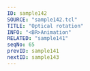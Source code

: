 ```yaml
---
ID: sample142
SOURCE: "sample142.tcl"
TITLE: "Optical rotation"
INFO: "<BR>Animation"
RELATED: "sample141"
seqNo: 65
prevID: sample141
nextID: sample143
---
```

